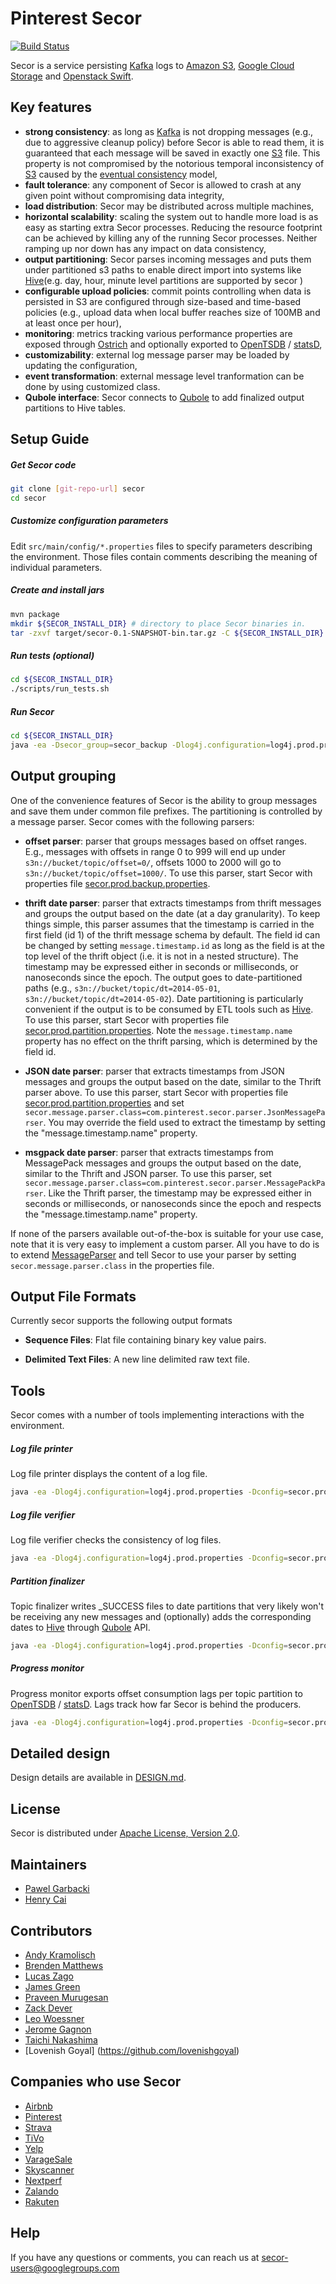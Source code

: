# Pinterest Secor

[![Build Status](https://travis-ci.org/pinterest/secor.svg)](https://travis-ci.org/pinterest/secor)

Secor is a service persisting [Kafka] logs to [Amazon S3], [Google Cloud Storage] and [Openstack Swift].

## Key features ##
  - **strong consistency**: as long as [Kafka] is not dropping messages (e.g., due to aggressive cleanup policy) before Secor is able to read them, it is guaranteed that each message will be saved in exactly one [S3] file. This property is not compromised by the notorious temporal inconsistency of [S3] caused by the [eventual consistency] model,
  - **fault tolerance**: any component of Secor is allowed to crash at any given point without compromising data integrity,
  - **load distribution**: Secor may be distributed across multiple machines,
  - **horizontal scalability**: scaling the system out to handle more load is as easy as starting extra Secor processes. Reducing the resource footprint can be achieved by killing any of the running Secor processes. Neither ramping up nor down has any impact on data consistency,
  - **output partitioning**: Secor parses incoming messages and puts them under partitioned s3 paths to enable direct import into systems like [Hive](e.g. day, hour, minute level partitions are supported by secor  )
  - **configurable upload policies**: commit points controlling when data is persisted in S3 are configured through size-based and time-based policies (e.g., upload data when local buffer reaches size of 100MB and at least once per hour),
  - **monitoring**: metrics tracking various performance properties are exposed through [Ostrich] and optionally exported to [OpenTSDB] / [statsD],
  - **customizability**: external log message parser may be loaded by updating the configuration,
  - **event transformation**: external message level tranformation can be done by using customized class.
  - **Qubole interface**: Secor connects to [Qubole] to add finalized output partitions to Hive tables.

## Setup Guide

##### Get Secor code
```sh
git clone [git-repo-url] secor
cd secor
```

##### Customize configuration parameters
Edit `src/main/config/*.properties` files to specify parameters describing the environment. Those files contain comments describing the meaning of individual parameters.

##### Create and install jars
```sh
mvn package
mkdir ${SECOR_INSTALL_DIR} # directory to place Secor binaries in.
tar -zxvf target/secor-0.1-SNAPSHOT-bin.tar.gz -C ${SECOR_INSTALL_DIR}
```

##### Run tests (optional)
```sh
cd ${SECOR_INSTALL_DIR}
./scripts/run_tests.sh
```

##### Run Secor
```sh
cd ${SECOR_INSTALL_DIR}
java -ea -Dsecor_group=secor_backup -Dlog4j.configuration=log4j.prod.properties -Dconfig=secor.prod.backup.properties -cp secor-0.1-SNAPSHOT.jar:lib/* com.pinterest.secor.main.ConsumerMain
```

## Output grouping

One of the convenience features of Secor is the ability to group messages and save them under common file prefixes. The partitioning is controlled by a message parser. Secor comes with the following parsers:

- **offset parser**: parser that groups messages based on offset ranges. E.g., messages with offsets in range 0 to 999 will end up under ```s3n://bucket/topic/offset=0/```, offsets 1000 to 2000 will go to ```s3n://bucket/topic/offset=1000/```. To use this parser, start Secor with properties file [secor.prod.backup.properties](src/main/config/secor.prod.backup.properties).

- **thrift date parser**: parser that extracts timestamps from thrift messages and groups the output based on the date (at a day granularity). To keep things simple, this parser assumes that the timestamp is carried in the first field (id 1) of the thrift message schema by default. The field id can be changed by setting ```message.timestamp.id``` as long as the field is at the top level of the thrift object (i.e. it is not in a nested structure). The timestamp may be expressed either in seconds or milliseconds, or nanoseconds since the epoch. The output goes to date-partitioned paths (e.g., ```s3n://bucket/topic/dt=2014-05-01```, ```s3n://bucket/topic/dt=2014-05-02```). Date partitioning is particularly convenient if the output is to be consumed by ETL tools such as [Hive]. To use this parser, start Secor with properties file [secor.prod.partition.properties](src/main/config/secor.prod.partition.properties). Note the ```message.timestamp.name``` property has no effect on the thrift parsing, which is determined by the field id.

- **JSON date parser**: parser that extracts timestamps from JSON messages and groups the output based on the date, similar to the Thrift parser above. To use this parser, start Secor with properties file [secor.prod.partition.properties](src/main/config/secor.prod.partition.properties) and set `secor.message.parser.class=com.pinterest.secor.parser.JsonMessageParser`. You may override the field used to extract the timestamp by setting the "message.timestamp.name" property.

- **msgpack date parser**: parser that extracts timestamps from MessagePack messages and groups the output based on the date, similar to the Thrift and JSON parser. To use this parser, set `secor.message.parser.class=com.pinterest.secor.parser.MessagePackParser`. Like the Thrift parser, the timestamp may be expressed either in seconds or milliseconds, or nanoseconds since the epoch and respects the "message.timestamp.name" property.


If none of the parsers available out-of-the-box is suitable for your use case, note that it is very easy to implement a custom parser. All you have to do is to extend [MessageParser](src/main/java/com/pinterest/secor/parser/MessageParser.java) and tell Secor to use your parser by setting ```secor.message.parser.class``` in the properties file.


## Output File Formats

Currently secor supports the following output formats

- **Sequence Files**: Flat file containing binary key value pairs.

- **Delimited Text Files**: A new line delimited raw text file.

## Tools
Secor comes with a number of tools implementing interactions with the environment.

##### Log file printer
Log file printer displays the content of a log file.

```sh
java -ea -Dlog4j.configuration=log4j.prod.properties -Dconfig=secor.prod.backup.properties -cp "secor-0.1-SNAPSHOT.jar:lib/*" com.pinterest.secor.main.LogFilePrinterMain -f s3n://bucket/path
```

##### Log file verifier
Log file verifier checks the consistency of log files.

```sh
java -ea -Dlog4j.configuration=log4j.prod.properties -Dconfig=secor.prod.backup.properties -cp "secor-0.1-SNAPSHOT.jar:lib/*" com.pinterest.secor.main.LogFileVerifierMain -t topic -q
```

##### Partition finalizer
Topic finalizer writes _SUCCESS files to date partitions that very likely won't be receiving any new messages and (optionally) adds the corresponding dates to [Hive] through [Qubole] API.

```sh
java -ea -Dlog4j.configuration=log4j.prod.properties -Dconfig=secor.prod.backup.properties -cp "secor-0.1-SNAPSHOT.jar:lib/*" com.pinterest.secor.main.PartitionFinalizerMain
```

##### Progress monitor
Progress monitor exports offset consumption lags per topic partition to [OpenTSDB] / [statsD]. Lags track how far Secor is behind the producers.

```sh
java -ea -Dlog4j.configuration=log4j.prod.properties -Dconfig=secor.prod.backup.properties -cp "secor-0.1-SNAPSHOT.jar:lib/*" com.pinterest.secor.main.ProgressMonitorMain
```

## Detailed design

Design details are available in [DESIGN.md](DESIGN.md).

## License

Secor is distributed under [Apache License, Version 2.0](http://www.apache.org/licenses/LICENSE-2.0.html).

## Maintainers
  * [Pawel Garbacki](https://github.com/pgarbacki)
  * [Henry Cai](https://github.com/HenryCaiHaiying)

## Contributors
  * [Andy Kramolisch](https://github.com/andykram)
  * [Brenden Matthews](https://github.com/brndnmtthws)
  * [Lucas Zago](https://github.com/zago)
  * [James Green](https://github.com/jfgreen)
  * [Praveen Murugesan](https://github.com/lefthandmagic)
  * [Zack Dever](https://github.com/zackdever)
  * [Leo Woessner](https://github.com/estezz)
  * [Jerome Gagnon](https://github.com/jgagnon1)
  * [Taichi Nakashima](https://github.com/tcnksm)
  * [Lovenish Goyal] (https://github.com/lovenishgoyal)

## Companies who use Secor

  * [Airbnb](https://www.airbnb.com)
  * [Pinterest](https://www.pinterest.com)
  * [Strava](https://www.strava.com)
  * [TiVo](https://www.tivo.com)
  * [Yelp](http://www.yelp.com)
  * [VarageSale](http://www.varagesale.com)
  * [Skyscanner](http://www.skyscanner.net)
  * [Nextperf](http://www.nextperf.com)
  * [Zalando](http://www.zalando.com)
  * [Rakuten](http://techblog.rakuten.co.jp/)

## Help

If you have any questions or comments, you can reach us at [secor-users@googlegroups.com](https://groups.google.com/forum/#!forum/secor-users)

[Kafka]:http://kafka.apache.org/
[Amazon S3]:http://aws.amazon.com/s3/
[S3]:http://aws.amazon.com/s3/
[Google Cloud Storage]:https://cloud.google.com/storage/
[eventual consistency]:http://docs.aws.amazon.com/AmazonS3/latest/dev/Introduction.html#ConsistencyMode
[Hive]:http://hive.apache.org/
[Ostrich]: https://github.com/twitter/ostrich
[OpenTSDB]: http://opentsdb.net/
[Qubole]: http://www.qubole.com/
[statsD]: https://github.com/etsy/statsd/
[Openstack Swift]: http://swift.openstack.org
